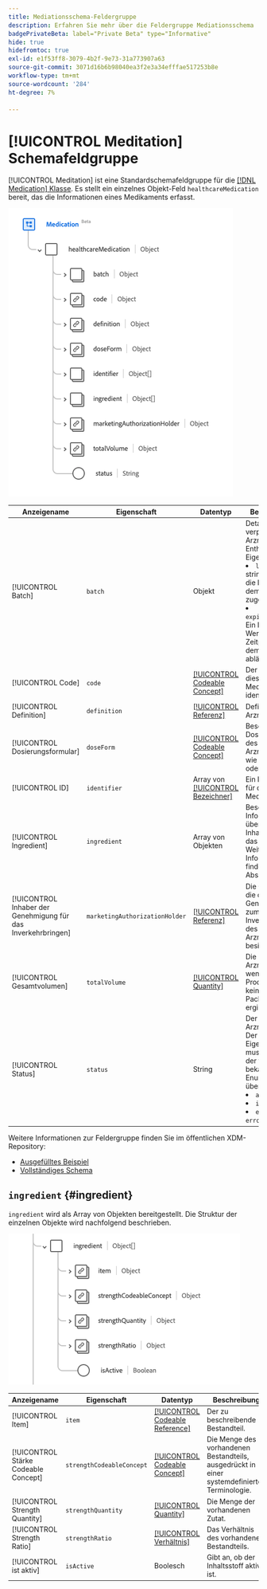 ```yaml
---
title: Mediationsschema-Feldergruppe
description: Erfahren Sie mehr über die Feldergruppe Mediationsschema .
badgePrivateBeta: label="Private Beta" type="Informative"
hide: true
hidefromtoc: true
exl-id: e1f53ff8-3079-4b2f-9e73-31a773907a63
source-git-commit: 3071d16b6b98040ea3f2e3a34efffae517253b8e
workflow-type: tm+mt
source-wordcount: '284'
ht-degree: 7%

---
```


# [!UICONTROL Meditation] Schemafeldgruppe

[!UICONTROL Meditation] ist eine Standardschemafeldgruppe für die [[!DNL Medication] Klasse](../../../classes/medication.md). Es stellt ein einzelnes Objekt-Feld `healthcareMedication` bereit, das die Informationen eines Medikaments erfasst.

![Feldgruppenstruktur](../../../images/healthcare/field-groups/medication/medication.png)

| Anzeigename | Eigenschaft | Datentyp | Beschreibung |
| ---|  --- | --- | --- |
| [!UICONTROL Batch] | `batch` | Objekt | Details zu einem verpackten Arzneimittel. Enthält zwei Eigenschaften: <li>`lotNumber`: Ein string -Wert für die Kennung, die dem Batch zugewiesen ist.</li> <li>`expirationDate`: Ein DateTime -Wert für den Zeitpunkt, zu dem der Batch abläuft.</li> |
| [!UICONTROL Code] | `code` | [[!UICONTROL Codeable Concept]](../data-types/codeable-concept.md) | Der Code, der dieses Medikament identifiziert. |
| [!UICONTROL Definition] | `definition` | [[!UICONTROL Referenz]](../data-types/reference.md) | Definition des Arzneimittels. |
| [!UICONTROL Dosierungsformular] | `doseForm` | [[!UICONTROL Codeable Concept]](../data-types/codeable-concept.md) | Beschreibt die Dosierungsform des Arzneimittels, wie Tabletten oder Kapseln. |
| [!UICONTROL ID] | `identifier` | Array von [[!UICONTROL Bezeichner]](../data-types/identifier.md) | Ein Identifikator für die Medikation. |
| [!UICONTROL Ingredient] | `ingredient` | Array von Objekten | Beschreibt Informationen über Inhaltsstoffe für das Arzneimittel. Weitere Informationen finden Sie im Abschnitt [unter ](#ingredient) . |
| [!UICONTROL Inhaber der Genehmigung für das Inverkehrbringen] | `marketingAuthorizationHolder` | [[!UICONTROL Referenz]](../data-types/reference.md) | Die Organisation, die die Genehmigung zum Inverkehrbringen des Arzneimittels besitzt. |
| [!UICONTROL Gesamtvolumen] | `totalVolume` | [[!UICONTROL Quantity]](../data-types/quantity.md) | Die Menge des Arzneimittels, wenn der Produktcode keine Packungsgröße ergibt. |
| [!UICONTROL Status] | `status` | String | Der Status des Arzneimittels. Der Wert dieser Eigenschaft muss mit einem der folgenden bekannten Enum-Werte übereinstimmen. <li> `active` </li> <li> `inactive` </li> <li> `entered-in-error` </li> |

Weitere Informationen zur Feldergruppe finden Sie im öffentlichen XDM-Repository:

* [Ausgefülltes Beispiel](https://github.com/adobe/xdm/blob/master/extensions/industry/healthcare/fhir/fieldgroups/medication.example.1.json)
* [Vollständiges Schema](https://github.com/adobe/xdm/blob/master/extensions/industry/healthcare/fhir/fieldgroups/medication.schema.json)

## `ingredient` {#ingredient}

`ingredient` wird als Array von Objekten bereitgestellt. Die Struktur der einzelnen Objekte wird nachfolgend beschrieben.

![Inhaltsstruktur](../../../images/healthcare/field-groups/medication/ingredient.png)

| Anzeigename | Eigenschaft | Datentyp | Beschreibung |
| --- | --- | --- | --- |
| [!UICONTROL Item] | `item` | [[!UICONTROL Codeable Reference]](../data-types/codeable-reference.md) | Der zu beschreibende Bestandteil. |
| [!UICONTROL Stärke Codeable Concept] | `strengthCodeableConcept` | [[!UICONTROL Codeable Concept]](../data-types/codeable-concept.md) | Die Menge des vorhandenen Bestandteils, ausgedrückt in einer systemdefinierten Terminologie. |
| [!UICONTROL Strength Quantity] | `strengthQuantity` | [[!UICONTROL Quantity]](../data-types/quantity.md) | Die Menge der vorhandenen Zutat. |
| [!UICONTROL Strength Ratio] | `strengthRatio` | [[!UICONTROL Verhältnis]](../data-types/ratio.md) | Das Verhältnis des vorhandenen Bestandteils. |
| [!UICONTROL ist aktiv] | `isActive` | Boolesch | Gibt an, ob der Inhaltsstoff aktiv ist. |
